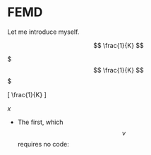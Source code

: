 FEMD
====


Let me introduce myself.

$$
\frac{1}{K}
$$

$$$
\frac{1}{K}
$$$

\[
\frac{1}{K}
\]

$x$

- The first, which $$\nu$$ requires no code:

